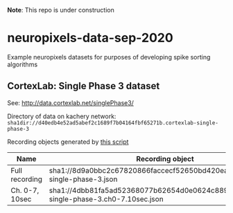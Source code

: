 **Note**: This repo is under construction

# neuropixels-data-sep-2020
Example neuropixels datasets for purposes of developing spike sorting algorithms

## CortexLab: Single Phase 3 dataset

See: http://data.cortexlab.net/singlePhase3/

Directory of data on kachery network: `sha1dir://d40edb4e52ad5abef2c1689f7b04164fbf65271b.cortexlab-single-phase-3`

Recording objects generated by [this script](./scripts/prepare_datasets/prepare_cortexlab_datasets.py)

| Name  | Recording object |
|------ | ---------------- |
| Full recording | sha1://8d9a0bbc2c67820866faccecf52650bd420ea8fb/cortexlab-single-phase-3.json  |
| Ch. 0-7, 10sec | sha1://4dbb81fa5ad52368077b62654d0e0624c889a24f/cortexlab-single-phase-3.ch0-7.10sec.json  |

